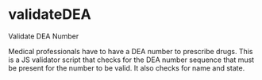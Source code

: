 validateDEA
===========

Validate DEA Number

Medical professionals have to have a DEA number to prescribe drugs. This is a JS validator script that checks for the DEA number sequence that must be present for the number to be valid. It also checks for name and state.
